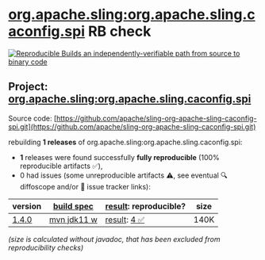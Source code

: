 [org.apache.sling:org.apache.sling.caconfig.spi](https://central.sonatype.com/artifact/org.apache.sling/org.apache.sling.caconfig.spi/versions) RB check
=======

[![Reproducible Builds](https://reproducible-builds.org/images/logos/rb.svg) an independently-verifiable path from source to binary code](https://reproducible-builds.org/)

## Project: [org.apache.sling:org.apache.sling.caconfig.spi](https://central.sonatype.com/artifact/org.apache.sling/org.apache.sling.caconfig.spi/versions)

Source code: [https://github.com/apache/sling-org-apache-sling-caconfig-spi.git](https://github.com/apache/sling-org-apache-sling-caconfig-spi.git)

rebuilding **1 releases** of org.apache.sling:org.apache.sling.caconfig.spi:
- **1** releases were found successfully **fully reproducible** (100% reproducible artifacts :white_check_mark:),
- 0 had issues (some unreproducible artifacts :warning:, see eventual :mag: diffoscope and/or :memo: issue tracker links):

| version | [build spec](/BUILDSPEC.md) | [result](https://reproducible-builds.org/docs/jvm/): reproducible? | size |
| -- | --------- | ------ | -- |
| [1.4.0](https://central.sonatype.com/artifact/org.apache.sling/org.apache.sling.caconfig.spi/1.4.0/pom) | [mvn jdk11 w](org.apache.sling.caconfig.spi-1.4.0.buildspec) | [result](org.apache.sling.caconfig.spi-1.4.0.buildinfo): [4 :white_check_mark: ](org.apache.sling.caconfig.spi-1.4.0.buildcompare) | 140K |

<i>(size is calculated without javadoc, that has been excluded from reproducibility checks)</i>
